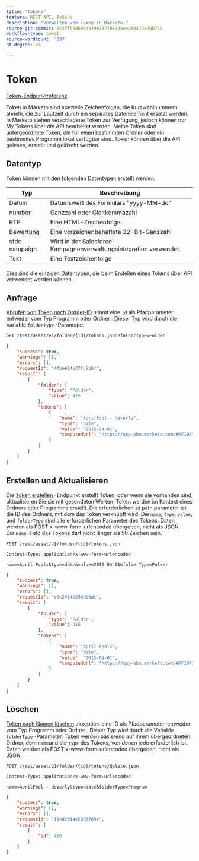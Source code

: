 ```yaml
---
title: "Tokens"
feature: REST API, Tokens
description: "Verwalten von Token in Marketo."
source-git-commit: 8c1ffb6db05da49e7377b8345eeb30472ad9b78b
workflow-type: tm+mt
source-wordcount: '297'
ht-degree: 4%

---
```



# Token

[Token-Endpunktreferenz](https://developer.adobe.com/marketo-apis/api/asset/#tag/Tokens)

Token in Marketo sind spezielle Zeichenfolgen, die Kurzwahlnummern ähneln, die zur Laufzeit durch ein separates Datenelement ersetzt werden. In Marketo stehen verschiedene Token zur Verfügung, jedoch können nur My Tokens über die API bearbeitet werden. Meine Token sind untergeordnete Token, die für einen bestimmten Ordner oder ein bestimmtes Programm lokal verfügbar sind. Token können über die API gelesen, erstellt und gelöscht werden.

## Datentyp

Token können mit den folgenden Datentypen erstellt werden:

| Typ | Beschreibung |
|---------------|----------------------------------------------------|
| Datum | Datumswert des Formulars &quot;yyyy-MM-dd&quot; |
| number | Ganzzahl oder Gleitkommazahl |
| RTF | Eine HTML-Zeichenfolge |
| Bewertung | Eine vorzeichenbehaftete 32-Bit-Ganzzahl |
| sfdc campaign | Wird in der Salesforce-Kampagnenverwaltungsintegration verwendet |
| Text | Eine Textzeichenfolge |


Dies sind die einzigen Datentypen, die beim Erstellen eines Tokens über API verwendet werden können.

## Anfrage

[Abrufen von Token nach Ordner-ID](https://developer.adobe.com/marketo-apis/api/asset/#tag/Tokens/operation/getTokensByFolderIdUsingGET) nimmt eine `id` als Pfadparameter entweder vom Typ Programm oder Ordner . Dieser Typ wird durch die Variable `folderType` -Parameter.

```curl
GET /rest/asset/v1/folder/{id}/tokens.json?folderType=Folder
```

```json
{
    "success": true,
    "warnings": [],
    "errors": [],
    "requestId": "4fbe#14e27fc9bbf",
    "result": [
        {
            "folder": {
                "type": "Folder",
                "value": 416
            },
            "tokens": [
                {
                    "name": "AprilFool - deverly",
                    "type": "date",
                    "value": "2015-04-01",
                    "computedUrl": "https://app-abm.marketo.com/#MF1047C3"
                }
            ]
        }
    ]
}
```

## Erstellen und Aktualisieren

Die [Token erstellen](https://developer.adobe.com/marketo-apis/api/asset/#tag/Tokens/operation/addTokenTOFolderUsingPOST) -Endpunkt erstellt Token, oder wenn sie vorhanden sind, aktualisieren Sie sie mit gesendeten Werten. Token werden im Kontext eines Ordners oder Programms erstellt. Die erforderlichen `id` path parameter ist die ID des Ordners, mit dem das Token verknüpft wird. Die `name`, `type`, `value`, und `folderType` sind alle erforderlichen Parameter des Tokens. Daten werden als POST x-www-form-urlencoded übergeben, nicht als JSON. Die `name` -Feld des Tokens darf nicht länger als 50 Zeichen sein.

```
POST /rest/asset/v1/folder/{id}/tokens.json
```

```
Content-Type: application/x-www-form-urlencoded
```

```
name=April Fools&type=date&value=2015-04-01&folderType=Folder
```

```json
{
    "success": true,
    "warnings": [],
    "errors": [],
    "requestId": "e3c2#14e280db5dc",
    "result": [
        {
            "folder": {
                "type": "Folder",
                "value": 416
            },
            "tokens": [
                {
                    "name": "April Fools",
                    "type": "date",
                    "value": "2015-04-01",
                    "computedUrl": "https://app-abm.marketo.com/#MF1047C3"
                }
            ]
        }
    ]
}
```

## Löschen

[Token nach Namen löschen](https://developer.adobe.com/marketo-apis/api/asset/#tag/Tokens/operation/deleteTokenByNameUsingPOST) akzeptiert eine ID als Pfadparameter, entweder vom Typ Programm oder Ordner . Dieser Typ wird durch die Variable `folderType` -Parameter. Token werden basierend auf ihrem übergeordneten Ordner, dem `name`und die `type` des Tokens, von denen jede erforderlich ist. Daten werden als POST x-www-form-urlencoded übergeben, nicht als JSON.

```
POST /rest/asset/v1/folder/{id}/tokens/delete.json
```

```
Content-Type: application/x-www-form-urlencoded
```

```
name=AprilFool - deverly&type=date&folderType=Program
```

```json
{
    "success": true,
    "warnings": [],
    "errors": [],
    "requestId": "12ed2#14e2800f89c",
    "result": [
        {
            "id": 416
        }
    ]
}
```
